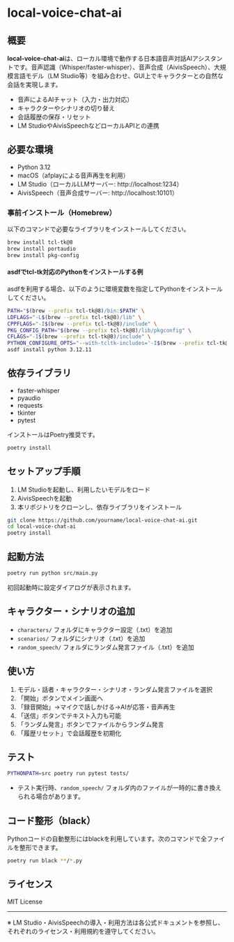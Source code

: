 # local-voice-chat-ai

## 概要

**local-voice-chat-ai**は、ローカル環境で動作する日本語音声対話AIアシスタントです。音声認識（Whisper/faster-whisper）、音声合成（AivisSpeech）、大規模言語モデル（LM Studio等）を組み合わせ、GUI上でキャラクターとの自然な会話を実現します。

- 音声によるAIチャット（入力・出力対応）
- キャラクターやシナリオの切り替え
- 会話履歴の保存・リセット
- LM StudioやAivisSpeechなどローカルAPIとの連携

## 必要な環境

- Python 3.12
- macOS（afplayによる音声再生を利用）
- LM Studio（ローカルLLMサーバー: http://localhost:1234）
- AivisSpeech（音声合成サーバー: http://localhost:10101）

### 事前インストール（Homebrew）

以下のコマンドで必要なライブラリをインストールしてください。

```sh
brew install tcl-tk@8
brew install portaudio
brew install pkg-config
```

#### asdfでtcl-tk対応のPythonをインストールする例

asdfを利用する場合、以下のように環境変数を指定してPythonをインストールしてください。

```sh
PATH="$(brew --prefix tcl-tk@8)/bin:$PATH" \
LDFLAGS="-L$(brew --prefix tcl-tk@8)/lib" \
CPPFLAGS="-I$(brew --prefix tcl-tk@8)/include" \
PKG_CONFIG_PATH="$(brew --prefix tcl-tk@8)/lib/pkgconfig" \
CFLAGS="-I$(brew --prefix tcl-tk@8)/include" \
PYTHON_CONFIGURE_OPTS="--with-tcltk-includes='-I$(brew --prefix tcl-tk@8)/include' --with-tcltk-libs='-L$(brew --prefix tcl-tk@8)/lib -ltcl8.6 -ltk8.6'" \
asdf install python 3.12.11
```

## 依存ライブラリ

- faster-whisper
- pyaudio
- requests
- tkinter
- pytest

インストールはPoetry推奨です。

```sh
poetry install
```

## セットアップ手順

1. LM Studioを起動し、利用したいモデルをロード
2. AivisSpeechを起動
3. 本リポジトリをクローンし、依存ライブラリをインストール

```sh
git clone https://github.com/yourname/local-voice-chat-ai.git
cd local-voice-chat-ai
poetry install
```

## 起動方法

```sh
poetry run python src/main.py
```

初回起動時に設定ダイアログが表示されます。

## キャラクター・シナリオの追加

- `characters/` フォルダにキャラクター設定（.txt）を追加
- `scenarios/` フォルダにシナリオ（.txt）を追加
- `random_speech/` フォルダにランダム発言ファイル（.txt）を追加

## 使い方

1. モデル・話者・キャラクター・シナリオ・ランダム発言ファイルを選択
2. 「開始」ボタンでメイン画面へ
3. 「録音開始」→マイクで話しかける→AIが応答・音声再生
4. 「送信」ボタンでテキスト入力も可能
5. 「ランダム発言」ボタンでファイルからランダム発言
6. 「履歴リセット」で会話履歴を初期化

## テスト

```sh
PYTHONPATH=src poetry run pytest tests/
```

- テスト実行時、`random_speech/` フォルダ内のファイルが一時的に書き換えられる場合があります。

## コード整形（black）

Pythonコードの自動整形にはblackを利用しています。次のコマンドで全ファイルを整形できます。

```sh
poetry run black **/*.py
```

## ライセンス

MIT License

---

※ LM Studio・AivisSpeechの導入・利用方法は各公式ドキュメントを参照し、それぞれのライセンス・利用規約を遵守してください。